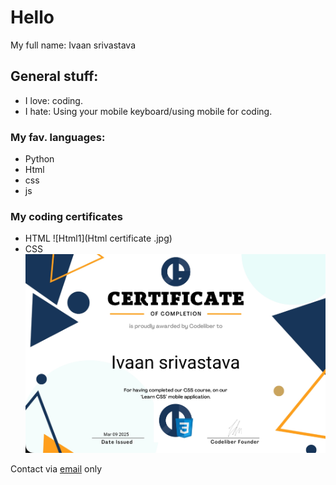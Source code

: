 # Hello
My full name: Ivaan srivastava
## General stuff:
- I love: coding.
- I hate: Using your mobile keyboard/using mobile for coding.
### My fav. languages:
- Python
- Html
- css
- js
### My coding certificates
- HTML
![Html1](Html certificate .jpg)
- CSS
![CSS1](cssc.jpg)

Contact via [email](mailto:ivaansri.contact@gmail.com?subject=Mdgithub/) only